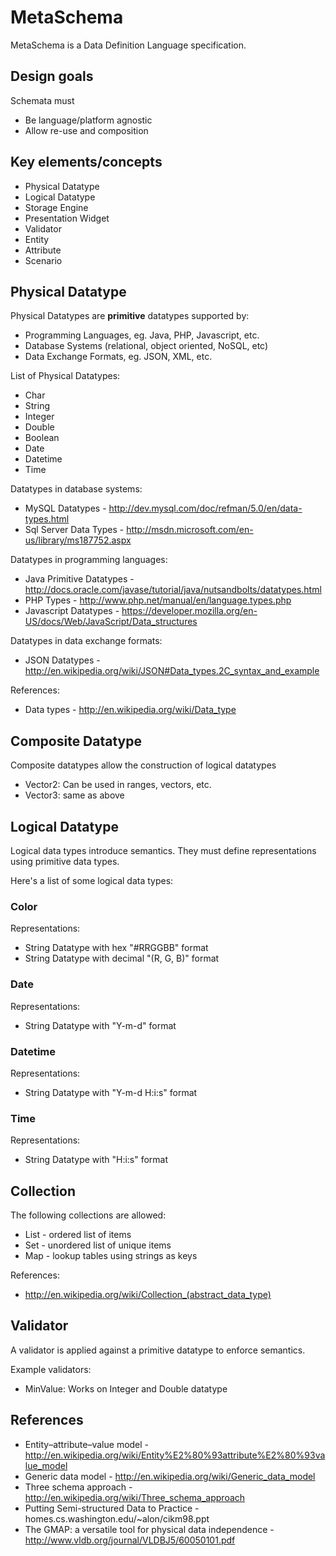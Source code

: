 MetaSchema
==========


MetaSchema is a Data Definition Language specification.

Design goals
------------

Schemata must

- Be language/platform agnostic
- Allow re-use and composition


Key elements/concepts
---------------------

- Physical Datatype
- Logical Datatype
- Storage Engine
- Presentation Widget
- Validator
- Entity
- Attribute
- Scenario

Physical Datatype
-----------------

Physical Datatypes are **primitive** datatypes supported by:

- Programming Languages, eg. Java, PHP, Javascript, etc.
- Database Systems (relational, object oriented, NoSQL, etc)
- Data Exchange Formats, eg. JSON, XML, etc.

List of Physical Datatypes:

- Char
- String
- Integer
- Double
- Boolean
- Date
- Datetime
- Time

Datatypes in database systems:
- MySQL Datatypes - http://dev.mysql.com/doc/refman/5.0/en/data-types.html
- Sql Server Data Types - http://msdn.microsoft.com/en-us/library/ms187752.aspx

Datatypes in programming languages:
- Java Primitive Datatypes - http://docs.oracle.com/javase/tutorial/java/nutsandbolts/datatypes.html
- PHP Types - http://www.php.net/manual/en/language.types.php
- Javascript Datatypes - https://developer.mozilla.org/en-US/docs/Web/JavaScript/Data_structures

Datatypes in data exchange formats:
- JSON Datatypes - http://en.wikipedia.org/wiki/JSON#Data_types.2C_syntax_and_example

References:
- Data types - http://en.wikipedia.org/wiki/Data_type


Composite Datatype
------------------

Composite datatypes allow the construction of logical datatypes

- Vector2<Primitive>: Can be used in ranges, vectors, etc.
- Vector3<Primitive>: same as above


Logical Datatype
----------------

Logical data types introduce semantics. They must define representations using primitive data types.

Here's a list of some logical data types:

### Color

Representations:
- String Datatype with hex "#RRGGBB" format
- String Datatype with decimal "(R, G, B)" format

### Date

Representations:
- String Datatype with "Y-m-d" format

### Datetime

Representations:
- String Datatype with "Y-m-d H:i:s" format

### Time

Representations:
- String Datatype with "H:i:s" format



Collection
----------

The following collections are allowed:
- List - ordered list of items
- Set - unordered list of unique items
- Map - lookup tables using strings as keys


References:
- http://en.wikipedia.org/wiki/Collection_(abstract_data_type)




Validator
---------

A validator is applied against a primitive datatype to enforce semantics.

Example validators:

- MinValue: Works on Integer and Double datatype


References
----------

- Entity–attribute–value model - http://en.wikipedia.org/wiki/Entity%E2%80%93attribute%E2%80%93value_model
- Generic data model - http://en.wikipedia.org/wiki/Generic_data_model
- Three schema approach - http://en.wikipedia.org/wiki/Three_schema_approach
- Putting Semi-structured Data to Practice - homes.cs.washington.edu/~alon/cikm98.ppt‎
- The GMAP: a versatile tool for physical data independence - http://www.vldb.org/journal/VLDBJ5/60050101.pdf
